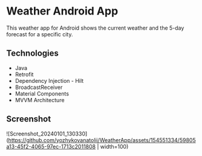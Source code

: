 # Weather Android App
This weather app for Android shows the current weather and the 5-day forecast for a specific city.

## Technologies
- Java
- Retrofit
- Dependency Injection - Hilt
- BroadcastReceiver
- Material Components
- MVVM Architecture

## Screenshot
![Screenshot_20240101_130330](https://github.com/yozhykovanatolii/WeatherApp/assets/154551334/59805a13-45f2-4065-97ec-1713c2011808 | width=100)

